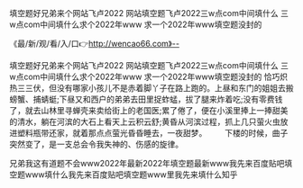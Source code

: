 填空题好兄弟来个网站飞卢2022
网站填空题飞卢2022三w点com中间填什么
三w点com中间填什么求个2022年www
求一个2022年www填空题没封的


《最/新/观/看/入/口👉http://wencao66.com》--

填空题好兄弟来个网站飞卢2022
网站填空题飞卢2022三w点com中间填什么
三w点com中间填什么求个2022年www
求一个2022年www填空题没封的
恰巧炽热三三伏，但没有哪家小孩儿不是赤着脚丫子在路上跑的。上昼和东门的姐姐去搬螃蟹、捕蜻蜓;下昼又和西户的弟弟去田里捉蚱蜢，拔了腿来炸着吃;没有零费钱了，就去山林里寻蝉壳来卖给街上的老国医;累了倦了，便在小溪里捧上一捧甜美的清水，躺在河滨的大石上看天上云积云舒;黄昏从河滨过程，抓上几只萤火虫放进塑料瓶带还家，就着那点点萤光昏昏睡去，一夜甜梦。
　　下楼的时候，曲子突然变了，是一支总会令我失神的、伤感的旋律。





兄弟我这有道题不会www2022年最新2022年填空题最新www我先来百度贴吧填空题www填什么我先来百度贴吧填空题www里我先来填什么知乎
